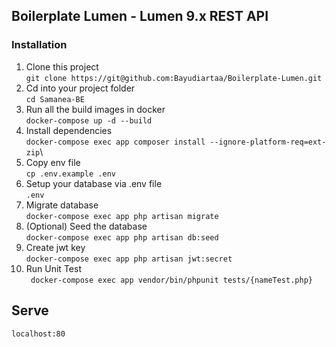 ## Boilerplate Lumen - Lumen 9.x REST API


### Installation

 1. Clone this project\
 `git clone https://git@github.com:Bayudiartaa/Boilerplate-Lumen.git`
 2. Cd into your project folder\
 `cd Samanea-BE`
 3. Run all the build images in docker\
 `docker-compose up -d --build`
 3. Install dependencies\
 `docker-compose exec app composer install --ignore-platform-req=ext-zip`\
 4. Copy env file\
 `cp .env.example .env`
 5. Setup your database via .env file \
 `.env`
 6. Migrate database\
 `docker-compose exec app php artisan migrate`
 7. (Optional) Seed the database\
 `docker-compose exec app php artisan db:seed`
 8. Create jwt key\
 `docker-compose exec app php artisan jwt:secret`
 9. Run Unit Test\
 ` docker-compose exec app vendor/bin/phpunit tests/{nameTest.php}`
 ## Serve
 `localhost:80`
 
